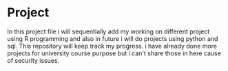 # Project
In this project file i will sequentially add my working on different project using R programming and also in future i will do projects using python and sql.
This repository will keep track my progress.
i have already done more projects for university course purpose but i can't share those in here cause of security issues.
